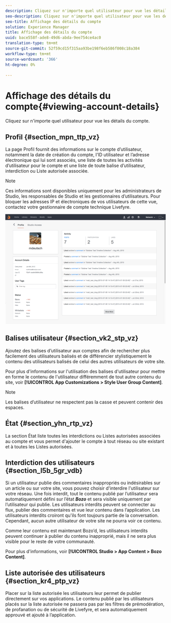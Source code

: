 ```yaml
---
description: Cliquez sur n'importe quel utilisateur pour vue les détails du compte.
seo-description: Cliquez sur n'importe quel utilisateur pour vue les détails du compte.
seo-title: Affichage des détails du compte
solution: Experience Manager
title: Affichage des détails du compte
uuid: bace558f-ade8-49d6-abda-9ee754ce4ac0
translation-type: tm+mt
source-git-commit: 52f59cd15f315aa93be198f6eb586f008c18a384
workflow-type: tm+mt
source-wordcount: '366'
ht-degree: 0%

---
```



# Affichage des détails du compte{#viewing-account-details}

Cliquez sur n&#39;importe quel utilisateur pour vue les détails du compte.

## Profil {#section_mpn_ttp_vz}

La page Profil fournit des informations sur le compte d’utilisateur, notamment la date de création du compte, l’ID utilisateur et l’adresse électronique qui lui sont associés, une liste de toutes les activités d’utilisateur pour le compte et une liste de toute balise d’utilisateur, interdiction ou Liste autorisée associée.

>[!NOTE]
>
>Ces informations sont disponibles uniquement pour les administrateurs de Studio, les responsables de Studio et les gestionnaires d’utilisateurs. Pour bloquer les adresses IP et électroniques de vos utilisateurs de cette vue, contactez votre gestionnaire de compte technique Livefyre.

![](assets/UsersProfile-1024x699.png)

## Balises utilisateur {#section_vk2_stp_vz}

Ajoutez des balises d’utilisateur aux comptes afin de rechercher plus facilement des utilisateurs balisés et de différencier stylistiquement le contenu des utilisateurs balisés de celui des autres utilisateurs de votre site.

Pour plus d&#39;informations sur l&#39;utilisation des balises d&#39;utilisateur pour mettre en forme le contenu de l&#39;utilisateur différemment de tout autre contenu du site, voir **[!UICONTROL App Customizations > Style User Group Content]**.

>[!NOTE]
>
>Les balises d’utilisateur ne respectent pas la casse et peuvent contenir des espaces.

## État {#section_yhn_rtp_vz}

La section État liste toutes les interdictions ou Listes autorisées associées au compte et vous permet d&#39;ajouter le compte à tout réseau ou site existant et à toutes les Listes autorisées.

## Interdiction des utilisateurs {#section_l5b_5gr_vdb}

Si un utilisateur publie des commentaires inappropriés ou indésirables sur un article ou sur votre site, vous pouvez choisir d&#39;interdire l&#39;utilisateur sur votre réseau. Une fois interdit, tout le contenu publié par l’utilisateur sera automatiquement défini sur l’état ***Bozo*** et sera visible uniquement par l’utilisateur qui publie. Les utilisateurs interdits peuvent se connecter au flux, publier des commentaires et vue leur contenu dans l’application. Les utilisateurs interdits croiront qu&#39;ils font toujours partie de la conversation. Cependant, aucun autre utilisateur de votre site ne pourra voir ce contenu.

Comme leur contenu est maintenant Bozo’d, les utilisateurs interdits peuvent continuer à publier du contenu inapproprié, mais il ne sera plus visible pour le reste de votre communauté.

Pour plus d&#39;informations, voir **[!UICONTROL Studio > App Content > Bozo Content]**.

## Liste autorisée des utilisateurs {#section_kr4_ptp_vz}

Placer sur la liste autorisée les utilisateurs leur permet de publier directement sur vos applications. Le contenu publié par les utilisateurs placés sur la liste autorisée ne passera pas par les filtres de prémodération, de profanation ou de sécurité de Livefyre, et sera automatiquement approuvé et ajouté à l’application.

